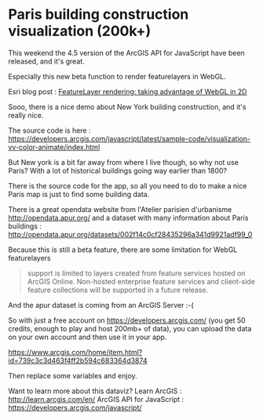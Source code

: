 # Paris building construction visualization (200k+)

This weekend the 4.5 version of the ArcGIS API for JavaScript have been released, and it's great.

Especially this new beta function to render featurelayers in WebGL.

Esri blog post : [FeatureLayer rendering: taking advantage of WebGL in 2D](https://blogs.esri.com/esri/arcgis/2017/09/29/featurelayer-taking-advantage-of-webgl-2d/)

Sooo, there is a nice demo about New York building construction, and it's really nice.

The source code is here : https://developers.arcgis.com/javascript/latest/sample-code/visualization-vv-color-animate/index.html

But New york is a bit far away from where I live though, so why not use Paris? With a lot of historical buildings going way earlier than 1800?

There is the source code for the app, so all you need to do to make a nice Paris map is just to find some building data.


There is a great opendata website from l'Atelier parisien d'urbanisme
http://opendata.apur.org/ and a dataset with many information about Paris buildings : http://opendata.apur.org/datasets/002f14c0cf28435296a341d9921adf99_0

Because this is still a beta feature, there are some limitation for WebGL featurelayers
> support is limited to layers created from feature services hosted on ArcGIS Online. Non-hosted enterprise feature services and client-side feature collections will be supported in a future release.

And the apur dataset is coming from an ArcGIS Server :-(

So with just a free account on https://developers.arcgis.com/ (you get 50 credits, enough to play and host 200mb+ of data), you can upload the data on your own account and then use it in your app.

https://www.arcgis.com/home/item.html?id=739c3c3d463f4ff2b594c683364d3874


Then replace some variables and enjoy.


Want to learn more about this dataviz?
Learn ArcGIS : http://learn.arcgis.com/en/
ArcGIS API for JavaScript : https://developers.arcgis.com/javascript/
